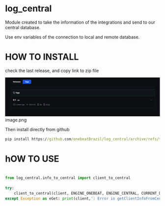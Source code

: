 # log_central

Module created to take the information of the integrations and send to our central database.

Use env variables of the connection to local and remote database.

# HOW TO INSTALL

check the last release, and copy link to zip file

![alt](img/log_release.png)
image.png


Then install directly from github

```cmd
pip install https://github.com/onebeatBrazil/log_central/archive/refs/tags/0.1.zip
```



# hOW TO USE
```python

from log_central.info_to_central import client_to_central

try:
    client_to_central(client, ENGINE_ONEBEAT, ENGINE_CENTRAL, CURRENT_DATE)
except Exception as eGet: print(client,': Error in getClientInfoFromCentralDB: ',eGet)

